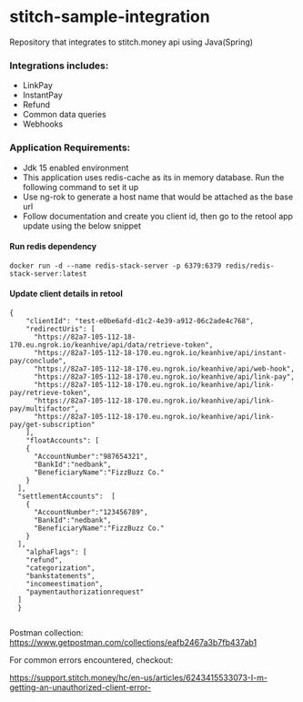 # stitch-sample-integration

Repository that integrates to stitch.money api using Java(Spring)

### Integrations includes:
- LinkPay
- InstantPay
- Refund
- Common data queries
- Webhooks

### Application Requirements:
- Jdk 15 enabled environment
- This application uses redis-cache as its in memory database. Run the following command to set it up
- Use ng-rok to generate a host name that would be attached as the base url
- Follow documentation and create you client id, then go to the retool app update using the below snippet

#### Run redis dependency
```
docker run -d --name redis-stack-server -p 6379:6379 redis/redis-stack-server:latest
```

#### Update client details in retool
```
{
    "clientId": "test-e0be6afd-d1c2-4e39-a912-06c2ade4c768",
    "redirectUris": [
      "https://82a7-105-112-18-170.eu.ngrok.io/keanhive/api/data/retrieve-token",
      "https://82a7-105-112-18-170.eu.ngrok.io/keanhive/api/instant-pay/conclude",
      "https://82a7-105-112-18-170.eu.ngrok.io/keanhive/api/web-hook",
      "https://82a7-105-112-18-170.eu.ngrok.io/keanhive/api/link-pay",
      "https://82a7-105-112-18-170.eu.ngrok.io/keanhive/api/link-pay/retrieve-token",
      "https://82a7-105-112-18-170.eu.ngrok.io/keanhive/api/link-pay/multifactor",
      "https://82a7-105-112-18-170.eu.ngrok.io/keanhive/api/link-pay/get-subscription"
    ],
    "floatAccounts": [
    {
      "AccountNumber":"987654321",
      "BankId":"nedbank",
      "BeneficiaryName":"FizzBuzz Co."
    }
  ],
  "settlementAccounts":  [
    {
      "AccountNumber":"123456789",
      "BankId":"nedbank",
      "BeneficiaryName":"FizzBuzz Co."
    }
  ],
    "alphaFlags": [
    "refund",
    "categorization",
    "bankstatements",
    "incomeestimation",
    "paymentauthorizationrequest"
  ]
  }
  
```

Postman collection: https://www.getpostman.com/collections/eafb2467a3b7fb437ab1

For common errors encountered, checkout:

https://support.stitch.money/hc/en-us/articles/6243415533073-I-m-getting-an-unauthorized-client-error-